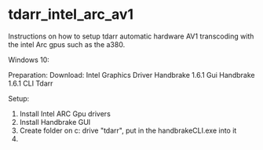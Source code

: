 # tdarr_intel_arc_av1
Instructions on how to setup tdarr automatic hardware AV1 transcoding with the intel Arc gpus such as the a380.

Windows 10:

Preparation:
Download:
Intel Graphics Driver
Handbrake 1.6.1 Gui
Handbrake 1.6.1 CLI
Tdarr

Setup:
1) Install Intel ARC Gpu drivers
2) Install Handbrake GUI
3) Create folder on c: drive "tdarr", put in the handbrakeCLI.exe into it
4) 
